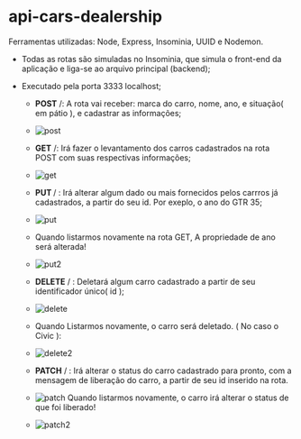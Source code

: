 # api-cars-dealership
Ferramentas utilizadas: Node, Express, Insominia, UUID e Nodemon.
* Todas as rotas são simuladas no Insominia, que simula o front-end da aplicação e liga-se ao arquivo principal (backend);
* Executado pela porta 3333 localhost;

    * <b> POST</b> /: A rota vai receber: marca do carro, nome, ano, e situação( em pátio ), e cadastrar as informações;
    * ![post](https://github.com/Bruhnodev17/api-cars-dealership/assets/150696467/a4eb6257-179e-4f6f-a60b-13623ce726eb)

    * <b>GET</b> /: Irá fazer o levantamento dos carros cadastrados na rota POST com suas respectivas informações;
    * ![get](https://github.com/Bruhnodev17/api-cars-dealership/assets/150696467/67d0ba11-8cdf-4190-abb4-0adfa09eb8fc)

    * <b>PUT </b>/ : Irá alterar algum dado ou mais fornecidos pelos carrros já cadastrados, a partir do seu id. Por exeplo, o ano do GTR 35;
    * ![put](https://github.com/Bruhnodev17/api-cars-dealership/assets/150696467/390329d0-7345-4bf7-b8d8-593f36d48bb6)
     * Quando listarmos novamente na rota GET, A propriedade de ano será alterada!
     * ![put2](https://github.com/Bruhnodev17/api-cars-dealership/assets/150696467/5b8237ee-4704-4900-8268-da87338ae767)

    * <b>DELETE</b> / : Deletará algum carro cadastrado a partir de seu identificador único( id );
    * ![delete](https://github.com/Bruhnodev17/api-cars-dealership/assets/150696467/8d56235c-ceda-4065-b332-97c172939cb6)
    * Quando Listarmos novamente, o carro será deletado. ( No caso o Civic ):
    * ![delete2](https://github.com/Bruhnodev17/api-cars-dealership/assets/150696467/f210d83a-e901-4b0a-85fa-56a2df79e947)


    * <b>PATCH</b> / : Irá alterar o status do carro cadastrado para pronto, com a mensagem de liberação do carro, a partir de seu id inserido na rota.
    * ![patch](https://github.com/Bruhnodev17/api-cars-dealership/assets/150696467/3bf54f83-1de0-483b-825c-6c5b9f2bce5f)
      Quando listarmos novamente, o carro irá alterar o status de que foi liberado!
    * ![patch2](https://github.com/Bruhnodev17/api-cars-dealership/assets/150696467/86e0b1f9-7968-4df3-ad8f-7e1865840f8a)


